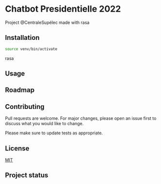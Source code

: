 # Chatbot Presidentielle 2022
Project @CentraleSupélec made with rasa

## Installation
```bash 
source venv/bin/activate
```

rasa

## Usage

## Roadmap

## Contributing
Pull requests are welcome. For major changes, please open an issue first to discuss what you would like to change.

Please make sure to update tests as appropriate.

## License
[MIT]()

## Project status